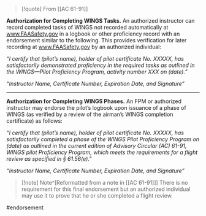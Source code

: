 > [!quote] From [[AC 61-91]]

**Authorization for Completing WINGS Tasks.** An authorized instructor can record completed tasks of WINGS not recorded automatically at www.FAASafety.gov in a logbook or other proficiency record with an endorsement similar to the following. This provides verification for later recording at www.FAASafety.gov by an authorized individual:

*“I certify that (pilot’s name), holder of pilot certificate No. XXXXX, has satisfactorily demonstrated proficiency in the required tasks as outlined in the WINGS—Pilot Proficiency Program, activity number XXX on (date).”*

*“Instructor Name, Certificate Number, Expiration Date, and Signature”*

---

**Authorization for Completing WINGS Phases.** An FPM or authorized instructor may endorse the pilot’s logbook upon issuance of a phase of WINGS (as verified by a review of the airman’s WINGS completion certificate) as follows:

*“I certify that (pilot’s name), holder of pilot certificate No. XXXXX, has satisfactorily completed a phase of the WINGS Pilot Proficiency Program on (date) as outlined in the current edition of Advisory Circular (AC) 61-91, WINGS pilot Proficiency Program, which meets the requirements for a flight review as specified in § 61.56(e).”*

*“Instructor Name, Certificate Number, Expiration Date, and Signature”*

> [!note] Note^[Reformatted from a note in [[AC 61-91]]]
> There is no requirement for this final endorsement but an authorized individual may use it to prove that he or she completed a flight review.

#endorsement 